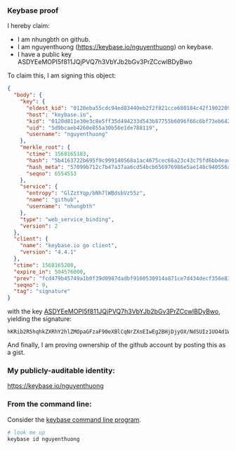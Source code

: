 ### Keybase proof

I hereby claim:

  * I am nhungbth on github.
  * I am nguyenthuong (https://keybase.io/nguyenthuong) on keybase.
  * I have a public key ASDYEeMOPI5f811JQjPVQ7h3VbYJb2bGv3PrZCcwlBDyBwo

To claim this, I am signing this object:

```json
{
  "body": {
    "key": {
      "eldest_kid": "0120eba55cdc94ed83440eb2f2f821cce680184c42f1902209268eee4a366626f3730a",
      "host": "keybase.io",
      "kid": "0120d811e30e3c8e5ff35d494233d543b87755b6096f66c6bf73eb6427309410f2070a",
      "uid": "5d9bcaeb4260e855a30b56e1de788119",
      "username": "nguyenthuong"
    },
    "merkle_root": {
      "ctime": 1568165183,
      "hash": "5b4163722b695f9c999140568a1ac4675cec66a23c43c75fd6bb4ead2b23266e863c6af09312327b268ec66e6b95fccba9babbd5880198f14af351b2f53fac0d",
      "hash_meta": "57099b712c7b47a37aa6cd54bcb656976986e5ae148c940556aa4a0d3173b76e",
      "seqno": 6554553
    },
    "service": {
      "entropy": "GlZztYqp/bNh7lWBdsbVz55z",
      "name": "github",
      "username": "nhungbth"
    },
    "type": "web_service_binding",
    "version": 2
  },
  "client": {
    "name": "keybase.io go client",
    "version": "4.4.1"
  },
  "ctime": 1568165200,
  "expire_in": 504576000,
  "prev": "fcd479b45749a1b0f39d0987dadbf9160530914a871ce7d434decf356e8125a1",
  "seqno": 9,
  "tag": "signature"
}
```

with the key [ASDYEeMOPI5f811JQjPVQ7h3VbYJb2bGv3PrZCcwlBDyBwo](https://keybase.io/nguyenthuong), yielding the signature:

```
hKRib2R5hqhkZXRhY2hlZMOpaGFzaF90eXBlCqNrZXnEIwEg2BHjDjyOX/NdSUIz1UO4d1W2CW9mxr9z62QnMJQQ8gcKp3BheWxvYWTESpcCCcQg/NR5tFdJobDznQmH2tv5FgUwkUqHHOfUNN7PNW6BJaHEIFYTITNaFAVwj6hLH96OnrlV1PIVV9Vlh/ugXZ6KsMdrAgHCo3NpZ8RA3zVJs10sn+lCrmIjwPO84pIwyCyld1XSDSnL8VKCpDeMwHYhJpLTqzdlFV4gR3XJEV6SK+AEFe7iH9itV9b8CahzaWdfdHlwZSCkaGFzaIKkdHlwZQildmFsdWXEIFM4nuNWvSzjE03/n6oPdfOUkF87AlJESqTYIYjlD3c2o3RhZ80CAqd2ZXJzaW9uAQ==

```

And finally, I am proving ownership of the github account by posting this as a gist.

### My publicly-auditable identity:

https://keybase.io/nguyenthuong

### From the command line:

Consider the [keybase command line program](https://keybase.io/download).

```bash
# look me up
keybase id nguyenthuong
```

